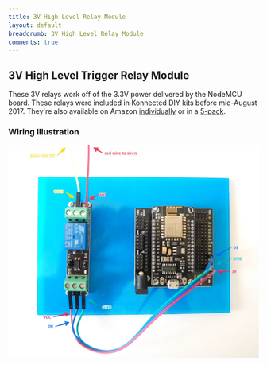 ```yaml
---
title: 3V High Level Relay Module
layout: default
breadcrumb: 3V High Level Relay Module
comments: true
---
```


## 3V High Level Trigger Relay Module

These 3V relays work off of the 3.3V power delivered by the NodeMCU board. These relays were included in Konnected DIY
kits before mid-August 2017. They're also available on Amazon [individually](https://www.amazon.com/Icstation-Channel-3V-Optocoupler-Development/dp/B01FK11HV4/ref=as_li_ss_tl?ie=UTF8&qid=1503174798&sr=8-2&keywords=icstation+3v+relay&linkCode=ll1&tag=konnected-io-20&linkId=b4310d1b35773f41b3273617b106988d)
or in a [5-pack](https://www.amazon.com/3V-Relay-Module-Optocoupler-Development/dp/B01M0E6SQM/ref=as_li_ss_tl?ie=UTF8&qid=1503174798&sr=8-1&keywords=icstation+3v+relay&linkCode=ll1&tag=konnected-io-20&linkId=8a08b0b32305b3dca82af3c1e76dd57b).

### Wiring Illustration

![](/assets/images/DSC_0109.jpg)

